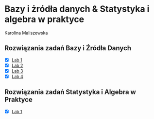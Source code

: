 # Bazy i żródła danych & Statystyka i algebra w praktyce 
Karolina Maliszewska 
## Rozwiązania zadań Bazy i Źródła Danych
- [x] [Lab 1](Lab1)
- [x] [Lab 2](Lab2)
- [x] [Lab 3](Lab3)
- [x] [Lab 4](Lab4)
      
## Rozwiązania zadań Statystyka i Algebra w Praktyce
- [x] [Lab 1](Lab1_Python)
